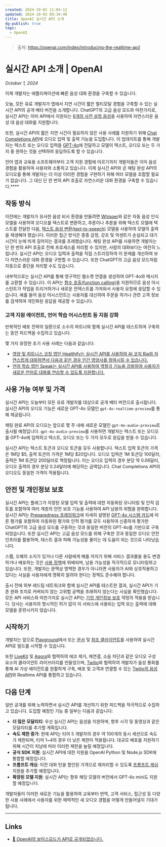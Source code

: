 ```yaml
---
created: 2024-10-02 11:04:12
updated: 2024-10-03 09:34:40
title: OpenAI 실시간 API 소개
dg-publish: true
tags:
  - OpenAI
---
```


> 출처: https://openai.com/index/introducing-the-realtime-api/

# 실시간 API 소개 | OpenAI

*October 1, 2024*

이제 개발자는 애플리케이션에 빠른 음성 대화 환경을 구축할 수 있습니다.

 오늘, 모든 유료 개발자가 앱에서 지연 시간이 짧은 멀티모달 경험을 구축할 수 있는 실시간 API의 공개 베타 버전을 소개합니다. ChatGPT의 고급 음성 모드와 마찬가지로, 실시간 API는 이미 API에서 지원되는 [6개의 사전 설정 음성](https://platform.openai.com/docs/guides/text-to-speech)을 사용하여 자연스러운 음성 대 음성 대화를 지원합니다.

또한, 실시간 API의 짧은 지연 시간이 필요하지 않은 사용 사례를 지원하기 위해 [Chat Completions API](https://platform.openai.com/docs/guides/chat-completions)에 오디오 입력 및 출력 기능을 도입합니다. 이 업데이트를 통해 개발자는 텍스트 또는 오디오 입력을 [GPT-4o](https://openai.com/index/hello-gpt-4o/)에 전달하고 모델이 텍스트, 오디오 또는 두 가지 중 원하는 것을 선택하여 응답하도록 할 수 있습니다.

언어 앱과 교육용 소프트웨어부터 고객 지원 경험에 이르기까지 개발자들은 이미 음성 경험을 활용하여 사용자와 소통하고 있습니다. 이제 실시간 API와 곧 채팅 완성 API의 오디오를 통해 개발자는 더 이상 이러한 경험을 구현하기 위해 여러 모델을 조합할 필요가 없습니다. 그 대신 단 한 번의 API 호출로 자연스러운 대화 환경을 구축할 수 있습니다.****

## 작동 방식

이전에는 개발자가 유사한 음성 비서 환경을 만들려면 [Whisper](https://openai.com/index/whisper/)와 같은 자동 음성 인식 모델을 사용하여 오디오를 텍스트로 변환하고, 추론이나 추론을 위해 텍스트 모델에 텍스트를 전달한 다음, [텍스트 음성 변환(text-to-speech)](https://platform.openai.com/docs/guides/text-to-speech) 모델을 사용하여 모델의 출력을 재생해야 했습니다. 이러한 접근 방식은 종종 감정, 강조 및 악센트가 손실되고 대기 시간이 눈에 띄게 길어지는 결과를 초래했습니다. 채팅 완성 API를 사용하면 개발자는 단 한 번의 API 호출로 전체 프로세스를 처리할 수 있지만, 사람의 대화보다는 여전히 느립니다. 실시간 API는 오디오 입력과 출력을 직접 스트리밍하여 이 문제를 개선하여 보다 자연스러운 대화 환경을 구현할 수 있습니다. 또한 ChatGPT의 고급 음성 모드처럼 자동으로 중단을 처리할 수도 있습니다.

내부적으로는 실시간 API를 통해 영구적인 웹소켓 연결을 생성하여 GPT-4o와 메시지를 교환할 수 있습니다. 이 API는 [함수 호출(function calling)](https://platform.openai.com/docs/guides/function-calling)을 지원하므로 음성 어시스턴트가 작업을 트리거하거나 새로운 컨텍스트를 가져와서 사용자 요청에 응답할 수 있습니다. 예를 들어 음성 어시스턴트는 사용자를 대신하여 주문을 하거나 관련 고객 정보를 검색하여 개인화된 응답을 제공할 수 있습니다.

### 고객 지원 에이전트, 언어 학습 어시스턴트 등 지원 강화

반복적인 배포 전략의 일환으로 소수의 파트너와 함께 실시간 API를 테스트하여 구축하는 동안 피드백을 수집하고 있습니다.

몇 가지 유망한 초기 사용 사례는 다음과 같습니다:

- [영양 및 피트니스 코칭 앱인 Healthify는 실시간 API를 사용하여 AI 코치 Ria와 자연스럽게 대화하면서 다음과 같은 경우 인간 영양사를 참여시킬 수 있습니다.](https://player.vimeo.com/video/1014799468?h=ae110f3d29&amp;badge=0&amp;autopause=0&amp;player_id=0&amp;app_id=58479)
- [언어 학습 앱인 Speak는 실시간 API를 사용하여 역할극 기능을 강화하여 사용자가 새로운 언어로 대화를 연습할 수 있도록 지원합니다.](https://player.vimeo.com/video/1014803163?h=e73738c5cd&amp;badge=0&amp;autopause=0&amp;player_id=0&amp;app_id=58479)

## 사용 가능 여부 및 가격

실시간 API는 오늘부터 모든 유료 개발자를 대상으로 공개 베타 버전으로 출시됩니다. 실시간 API의 오디오 기능은 새로운 GPT-4o 모델인 `gpt-4o-realtime-preview`를 통해 제공됩니다.

채팅 완료 API의 오디오는 앞으로 몇 주 내에 새로운 모델인 `gpt-4o-audio-preview`로 출시될 예정입니다. `gpt-4o-audio-preview`를 사용하면 개발자는 텍스트 또는 오디오를 GPT-4o에 입력하고 텍스트, 오디오 또는 두 가지 모두로 응답을 받을 수 있습니다.

실시간 API는 텍스트 토큰과 오디오 토큰을 모두 사용합니다. 텍스트 입력 토큰의 가격은 1M당 $5, 출력 토큰의 가격은 1M당 $20입니다. 오디오 입력은 1M 토큰당 100달러, 출력은 1M 토큰당 200달러로 책정됩니다. 이는 오디오 입력의 경우 분당 약 0.06달러, 오디오 출력의 경우 분당 0.24달러에 해당하는 금액입니다. Chat Completions API의 오디오도 동일한 가격이 적용됩니다.

## 안전 및 개인정보 보호

실시간 API는 플래그가 지정된 모델 입력 및 출력에 대한 자동화된 모니터링 및 인적 검토를 포함하여 여러 계층의 안전 보호 기능을 사용하여 API 남용의 위험을 완화합니다. 실시간 API는 [Preparedness 프레임워크](https://openai.com/preparedness)에 자세히 설명된 [GPT-4o 시스템 카드](https://openai.com/index/gpt-4o-system-card/#observed-safety-challenges-evaluations-and-mitigations)에 따른 평가를 포함하여 자동화된 평가와 인적 평가를 모두 사용하여 신중하게 평가한 ChatGPT의 고급 음성 모드를 구동하는 것과 동일한 버전의 GPT-4o를 기반으로 구축되었습니다. 또한 실시간 API는 고급 음성 모드를 위해 구축한 것과 동일한 오디오 안전 인프라를 활용하며, 테스트 결과 피해 가능성을 줄이는 데 도움이 되는 것으로 나타났습니다.

스팸, 오해의 소지가 있거나 다른 사람에게 해를 끼치기 위해 서비스 결과물을 용도 변경하거나 배포하는 것은 [사용 정책](https://openai.com/policies/usage-policies/)에 위배되며, 남용 가능성을 적극적으로 모니터링하고 있습니다. 또한, 개발자는 문맥상 명백한 경우가 아니라면 사용자가 AI와 상호작용하고 있다는 사실을 사용자에게 명확히 알려야 한다는 정책도 준수해야 합니다.

출시 전에 외부 레드팀 네트워크와 함께 실시간 API를 테스트한 결과, 실시간 API가 기존 완화 조치로 커버되지 않는 고위험 공백을 초래하지 않는다는 사실을 확인했습니다. 모든 API 서비스와 마찬가지로 실시간 API는 [기업 개인정보 보호](https://openai.com/enterprise-privacy/) 약정의 적용을 받습니다. 당사는 사용자의 명시적인 허가 없이 이 서비스에 사용되는 입력 또는 출력에 대해 모델을 훈련시키지 않습니다.

## 시작하기

개발자는 앞으로 [Playground](https://platform.openai.com/playground/realtime)에서 또는 [문서](http://platform.openai.com/docs/guides/realtime) 및 [참조 클라이언트](https://github.com/openai/openai-realtime-api-beta)를 사용하여 실시간 API로 빌드를 시작할 수 있습니다.

또한 [LiveKit](https://docs.livekit.io/agents/openai/) 및 [Agora](https://www.agora.io/en/products/agora-openai-conversational-ai-sdk/)와 협력하여 에코 제거, 재연결, 소음 차단과 같은 오디오 구성 요소의 클라이언트 라이브러리를 만들었으며, [Twilio](https://www.twilio.com/en-us/blog/twilio-openai-realtime-api-launch-integration)와 협력하여 개발자가 음성 통화를 통해 AI 가상 에이전트를 원활하게 구축, 배포 및 고객과 연결할 수 있는 [Twilio의 음성 API](https://www.twilio.com/en-us/voice)와 Realtime API를 통합하고 있습니다.

## 다음 단계

일반 공개를 위해 노력하면서 실시간 API를 개선하기 위한 피드백을 적극적으로 수집하고 있습니다. 도입할 예정인 기능 중 일부는 다음과 같습니다:

- **더 많은 모달리티**: 우선 실시간 API는 음성을 지원하며, 향후 시각 및 동영상과 같은 모달리티를 추가할 계획입니다.
- **속도 제한 증가**: 현재 API는 티어 5 개발자의 경우 약 100개의 동시 세션으로 속도가 제한되며, 티어 1~4의 경우 더 낮은 제한이 적용됩니다. 대규모 배포를 지원하기 위해 시간이 지남에 따라 이러한 제한을 늘릴 예정입니다.
- **공식 SDK 지원**: 실시간 API에 대한 지원을 OpenAI Python 및 Node.js SDK에 통합할 예정입니다.
- **프롬프트 캐싱**: 이전 대화 턴을 할인된 가격으로 재처리할 수 있도록 [프롬프트 캐싱](http://platform.openai.com/docs/guides/prompt-caching) 지원을 추가할 예정입니다.
- **확장된 모델 지원**: 실시간 API는 향후 해당 모델의 버전에서 GPT-4o mini도 지원할 예정입니다.

개발자들이 이러한 새로운 기능을 활용하여 교육부터 번역, 고객 서비스, 접근성 등 다양한 사용 사례에서 사용자를 위한 매력적인 새 오디오 경험을 어떻게 만들어낼지 기대가 됩니다.

---

## Links
- [🤖 OpenAI의 보이스모드가 API로 공개되었습니다.](https://www.linkedin.com/posts/kojunseo_openai-platform-activity-7247384461179322368-mrMT?utm_source=share&utm_medium=member_desktop)